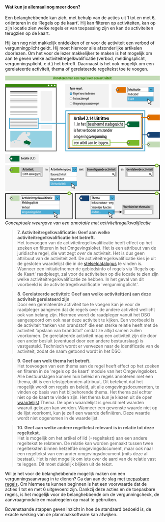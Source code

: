 ﻿#### Wat kun je allemaal nog meer doen?

Een belanghebbende kan zich, met behulp van de acties uit 1 tot en met 6, oriënteren in de
‘Regels op de kaart’. Hij  kan filteren op activiteiten, kan op zijn locatie zien
welke regels er van toepassing zijn en kan de activiteiten terugzien op de kaart. 

Hij kan nog niet makkelijk ontdekken of er voor de activiteit een verbod of 
vergunningplicht geldt. Hij moet hiervoor alle afzonderlijke artikelen doorlezen. 
Om het voor de lezer makkelijker te maken is het mogelijk om aan te geven 
welke activiteitregelkwalificatie (verbod, meldingsplicht, vergunningsplicht, e.d.)
het betreft. Daarnaast is het ook mogelijk om een gerelateerde activiteit, thema of
gerelateerde regeltekst toe te voegen.

![](media/7104ActiviteitRijk.png)
*Conceptuele weergave van een annotatie met activiteitregelkwalificatie*

>   **7. Activiteitregelkwalificatie: Geef aan welke activiteitregelkwalificatie het betreft.**  
>   Het toevoegen van de activiteitregelkwalificatie heeft effect op het zoeken en filteren in het Omgevingsloket.
>   Het is een attribuut van de juridische regel, die wat zegt *over* de activiteit. Het is 
>   dus geen attribuut van de activiteit zelf. De activiteitregelkwalificatie kies je uit de 
>   gesloten waardelijst die in de [stelselcatalogus](https://stelselcatalogus.omgevingswet.overheid.nl/waardelijstenpagina) 
>   te vinden is. Wanneer een initiatiefnemer de gebiedsinfo of regels via 'Regels op de Kaart' raadpleegt, 
>   zal voor de activiteiten op die locatie te zien zijn welke activiteitregelkwalificatie ze hebben. 
>   In het geval van dit voorbeeld is de activiteitregelkwalificatie 'vergunningplicht'. 

>   **8. Gerelateerde activiteit: Geef aan welke activiteit(en) aan deze activiteit gerelateerd zijn**  
>   Door een gerelateerde activiteit toe te voegen kan je voor de raadpleger aangeven dat de regels 
>   over de andere activiteit wellicht ook van belang zijn. Hiermee wordt de raadpleger vanuit het DSO 
>   aangespoord om ook naar deze activiteit te kijken.
>   Een voorbeeld is de activiteit ‘tanken van brandstof’ die een sterke relatie heeft met de activiteit 
>   ‘opslaan van brandstof’ omdat ze altijd samen zullen voorkomen. De gerelateerde activiteit mag een
>   activiteit zijn die door een ander besluit (eventueel door een andere bestuurslaag) is vastgesteld.
>   Technisch wordt er verwezen naar de identificatie van de activiteit, zodat de naam getoond wordt in het DSO.

>   **9. Geef aan welk thema het betreft.**  
>   Het toevoegen van een thema aan de regel heeft effect op het zoeken en
>   filteren in de 'regels op de kaart' module van het Omgevingsloket. Alle bestuurslagen kunnen hun beleid en regels
>   annoteren met een thema, dit is een tekstgebonden attribuut. Dit betekent 
>   dat het mogelijk wordt om regels en beleid, uit alle omgevingsdocumenten, 
>   te vinden op basis van het bijbehorende thema. Het thema zal echter niet op 
>   de kaart te vinden zijn. Het thema kun je kiezen uit de open
>   [waardelijst](https://stelselcatalogus.omgevingswet.overheid.nl/waardelijstenpagina)
>   Thema. De open waardelijst is gevuld met waarden waaruit gekozen kan worden.
>   Wanneer een gewenste waarde niet op de lijst voorkomt, kun je zelf een
>   waarde definiëren. Deze waarde wordt niet opgenomen in de waardelijst.

>   **10. Geef aan welke andere regeltekst relevant is in relatie tot deze
>   regeltekst.**  
>   Het is mogelijk om het artikel of lid (=regeltekst) aan een andere
>   regeltekst te relateren. De relatie kan worden gemaakt tussen twee
>   regelteksten binnen hetzelfde omgevingsdocument, maar ook naar een
>   regeltekst van een ander omgevingsdocument (mits deze al bestaat). Het is
>   niet mogelijk om iets over de aard van de relatie vast te leggen. Dit moet
>   duidelijk blijken uit de tekst.

Wil je het voor de belanghebbende mogelijk maken om een vergunningsaanvraag in te dienen? Ga dan aan de slag met
[toepasbare regels](https://wegwijzerstoptpod.nl/hoe-maak-ik-een-regel-over-een-activiteit/activiteit-en-toepasbare-regels). 
Om hiermee te kunnen beginnen is het een voorwaarde dat de 
acties 1 tot en met 6 uitgevoerd zijn. Dankzij deze acties en de toepasbare regels,
is het mogelijk voor de belanghebbende om de vergunningcheck, de aanvraagmodule en maatregelen op maat te gebruiken. 

Bovenstaande stappen geven inzicht in hoe de standaard bedoeld is, de exacte 
werking van de planmaaksoftware kan afwijken.